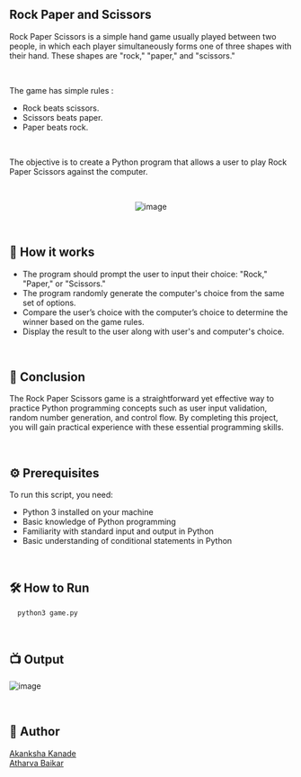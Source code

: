 ## Rock Paper and Scissors

Rock Paper Scissors is a simple hand game usually played between two people, in which each player simultaneously forms one of three shapes with their hand. 
These shapes are "rock," "paper," and "scissors." 

<br>

The game has simple rules :
- Rock beats scissors.
- Scissors beats paper.
- Paper beats rock.

<br>

The objective is to create a Python program that allows a user to play Rock Paper Scissors against the computer.

<br>

<p align="center">
  <img src="https://github.com/DarkGuardian641/Python-Mini-Projects/assets/91188597/0a606dd9-820d-4ab1-95ff-0481404e2890" alt="image">
</p>

<br>

## 🌟 How it works

- The program should prompt the user to input their choice: "Rock," "Paper," or "Scissors."
- The program randomly generate the computer's choice from the same set of options.
- Compare the user’s choice with the computer’s choice to determine the winner based on the game rules.
- Display the result to the user along with user's and computer's choice.

<br>

## 📜 Conclusion

The Rock Paper Scissors game is a straightforward yet effective way to practice Python programming concepts such as user input validation, random number generation, and control flow. 
By completing this project, you will gain practical experience with these essential programming skills.

<br>

## ⚙️ Prerequisites

To run this script, you need:

- Python 3 installed on your machine
- Basic knowledge of Python programming
- Familiarity with standard input and output in Python
- Basic understanding of conditional statements in Python

<br>

## 🛠️ How to Run

```bash
  python3 game.py
```

<br>

## :tv: Output

![image](https://github.com/DarkGuardian641/Python-Mini-Projects/assets/91188597/dfd182c8-b5e3-42f5-9816-d46e5c9b4770)

<br>

## 👻 Author

[Akanksha Kanade](https://github.com/CandyBeans1609)
<br>
[Atharva Baikar](https://github.com/DarkGuardian641)
